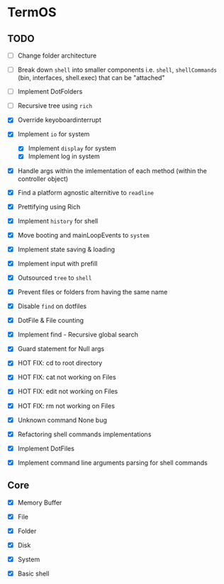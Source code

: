 # TermOS

## TODO
- [ ] Change folder architecture
- [ ] Break down `shell` into smaller components i.e. `shell`, `shellCommands` (bin, interfaces, shell.exec) that can be "attached"
- [ ] Implement DotFolders
- [ ] Recursive tree using `rich`

- [X] Override keyoboardinterrupt
- [X] Implement `io` for system
    - [X] Implement `display` for system
    - [X] Implement log in system

- [X] Handle args within the imlementation of each method (within the controller object)
- [X] Find a platform agnostic alternitive to `readline`
- [X] Prettifying using Rich
- [X] Implement `history` for shell
- [X] Move booting and mainLoopEvents to `system`
- [X] Implement state saving & loading
- [X] Implement input with prefill
- [X] Outsourced `tree` to `shell`
- [X] Prevent files or folders from having the same name
- [X] Disable `find` on dotfiles
- [X] DotFile & File counting
- [X] Implement find - Recursive global search
- [X] Guard statement for Null args
- [X] HOT FIX: cd to root directory
- [X] HOT FIX: cat not working on Files
- [X] HOT FIX: edit not working on Files
- [X] HOT FIX: rm not working on Files
- [X] Unknown command None bug
- [X] Refactoring shell commands implementations
- [X] Implement DotFiles
- [X] Implement command line arguments parsing for shell commands

## Core
- [X] Memory Buffer
- [X] File
- [X] Folder
- [X] Disk
- [X] System
- [X] Basic shell


